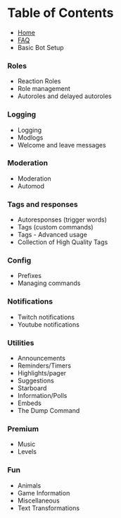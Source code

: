 # Table of Contents

- [Home](https://github.com/Discord-Bot-Market/carl-bot#carl-bot)
- [FAQ](https://github.com/Discord-Bot-Market/carl-bot/blob/main/FAQ.md#frequently-asked-questions)
- Basic Bot Setup

### Roles

- Reaction Roles
- Role management
- Autoroles and delayed autoroles

### Logging

- Logging
- Modlogs
- Welcome and leave messages

### Moderation

- Moderation
- Automod

### Tags and responses

- Autoresponses (trigger words)
- Tags (custom commands)
- Tags - Advanced usage
- Collection of High Quality Tags

### Config

- Prefixes
- Managing commands

### Notifications

- Twitch notifications
- Youtube notifications

### Utilities

- Announcements
- Reminders/Timers
- Highlights/pager
- Suggestions
- Starboard
- Information/Polls
- Embeds
- The Dump Command

### Premium

- Music
- Levels

### Fun

- Animals
- Game Information
- Miscellaneous
- Text Transformations
